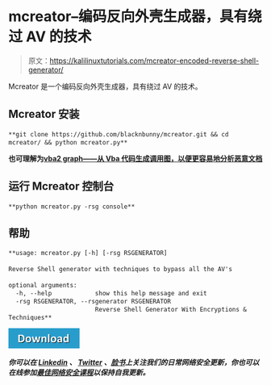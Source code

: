 # mcreator–编码反向外壳生成器，具有绕过 AV 的技术

> 原文：<https://kalilinuxtutorials.com/mcreator-encoded-reverse-shell-generator/>

Mcreator 是一个编码反向外壳生成器，具有绕过 AV 的技术。

## **Mcreator 安装**

```
**git clone https://github.com/blacknbunny/mcreator.git && cd mcreator/ && python mcreator.py** 
```

**也可理解为[vba2 graph——从 Vba 代码生成调用图，以便更容易地分析恶意文档](https://kalilinuxtutorials.com/vba2graph-analysis-malicious-documents/)**

## **运行 Mcreator 控制台**

```
**python mcreator.py -rsg console** 
```

## **帮助**

```
**usage: mcreator.py [-h] [-rsg RSGENERATOR]

Reverse Shell generator with techniques to bypass all the AV's

optional arguments:
  -h, --help            show this help message and exit
  -rsg RSGENERATOR, --rsgenerator RSGENERATOR
                        Reverse Shell Generator With Encryptions & Techniques** 
```

[![](img//d861a9096555aeb1980fc054015933d7.png)](https://github.com/blacknbunny/mcreator)

***你可以在 [Linkedin](https://www.linkedin.com/company/gbhackers/) 、 [Twitter](https://twitter.com/GbhackerOn) 、[脸书](https://www.facebook.com/gbhackersadmin)上关注我们的日常网络安全更新，你也可以在线参加[最佳网络安全课程](https://ethicalhackersacademy.com/)以保持自我更新。***